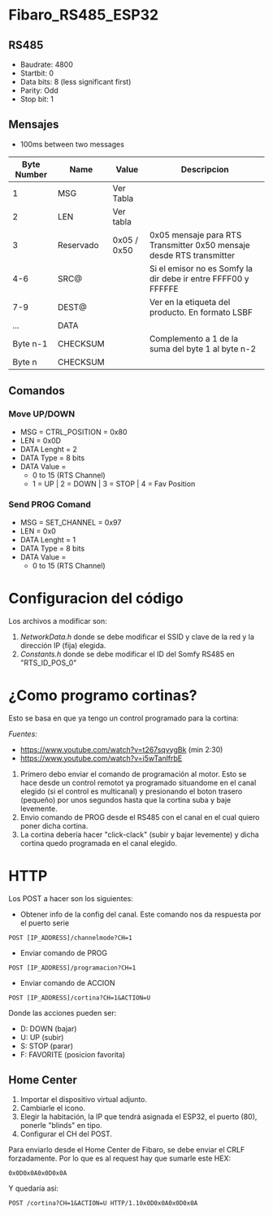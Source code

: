 # Fibaro_RS485_ESP32

## RS485

- Baudrate: 4800
- Startbit: 0
- Data bits: 8 (less significant first)
- Parity: Odd
- Stop bit: 1

## Mensajes

- 100ms between two messages


| Byte Number | Name      | Value       | Descripcion                                                          |
|-------------|-----------|-------------|----------------------------------------------------------------------|
| 1           | MSG       | Ver Tabla   |                                                                      |
| 2           | LEN       | Ver tabla   |                                                                      |
| 3           | Reservado | 0x05 / 0x50 | 0x05 mensaje para RTS Transmitter 0x50 mensaje desde RTS transmitter |
| 4-6         | SRC@      |             | Si el emisor no es Somfy la dir debe ir entre FFFF00 y FFFFFE        |
| 7-9         | DEST@     |             | Ver en la etiqueta del producto. En formato LSBF                     |
| ...         | DATA      |             |                                                                      |
| Byte n-1    | CHECKSUM  |             | Complemento a 1 de la suma del byte 1 al byte n-2                    |
| Byte n      | CHECKSUM  |             |                                                                      |

## Comandos
### Move UP/DOWN

- MSG = CTRL_POSITION = 0x80
- LEN = 0x0D
- DATA Lenght = 2
- DATA Type = 8 bits
- DATA Value = 
    - 0 to 15 (RTS Channel)
    - 1 = UP | 2 = DOWN | 3 = STOP | 4 = Fav Position     


### Send PROG Comand

- MSG = SET_CHANNEL = 0x97
- LEN = 0x0
- DATA Lenght = 1
- DATA Type = 8 bits
- DATA Value = 
    - 0 to 15 (RTS Channel)

# Configuracion del código

Los archivos a modificar son:

1. *NetworkData.h* donde se debe modificar el SSID y clave de la red y la dirección IP (fija) elegida.
2. *Constants.h* donde se debe modificar el ID del Somfy RS485 en "RTS_ID_POS_0"

# ¿Como programo cortinas?

Esto se basa en que ya tengo un control programado para la cortina:

*Fuentes:*
- https://www.youtube.com/watch?v=t267sqvygBk (min 2:30)
- https://www.youtube.com/watch?v=i5wTanlfrbE

1. Primero debo enviar el comando de programación al motor. Esto se hace desde un control remotot ya programado situandome en el canal elegido (si el control es multicanal) y presionando el boton trasero (pequeño) por unos segundos hasta que la cortina suba y baje levemente.
2. Envio comando de PROG desde el RS485 con el canal en el cual quiero poner dicha cortina.
3. La cortina debería hacer "click-clack" (subir y bajar levemente) y dicha cortina quedo programada en el canal elegido.

# HTTP

Los POST a hacer son los siguientes:

- Obtener info de la config del canal. Este comando nos da respuesta por el puerto serie

```
POST [IP_ADDRESS]/channelmode?CH=1 
```

- Enviar comando de PROG

```
POST [IP_ADDRESS]/programacion?CH=1 
```

- Enviar comando de ACCION

```
POST [IP_ADDRESS]/cortina?CH=1&ACTION=U
```

Donde las acciones pueden ser:
- D: DOWN (bajar)
- U: UP (subir)
- S: STOP (parar)
- F: FAVORITE (posicion favorita)

## Home Center

1. Importar el dispositivo virtual adjunto.
2. Cambiarle el icono.
3. Elegir la habitación, la IP que tendrá asignada el ESP32, el puerto (80), ponerle "blinds" en tipo. 
4. Configurar el CH del POST.

Para enviarlo desde el Home Center de Fibaro, se debe enviar el CRLF forzadamente. Por lo que es al request hay que sumarle este HEX:

```
0x0D0x0A0x0D0x0A
```
Y quedaría asi:
```
POST /cortina?CH=1&ACTION=U HTTP/1.10x0D0x0A0x0D0x0A
```


 
